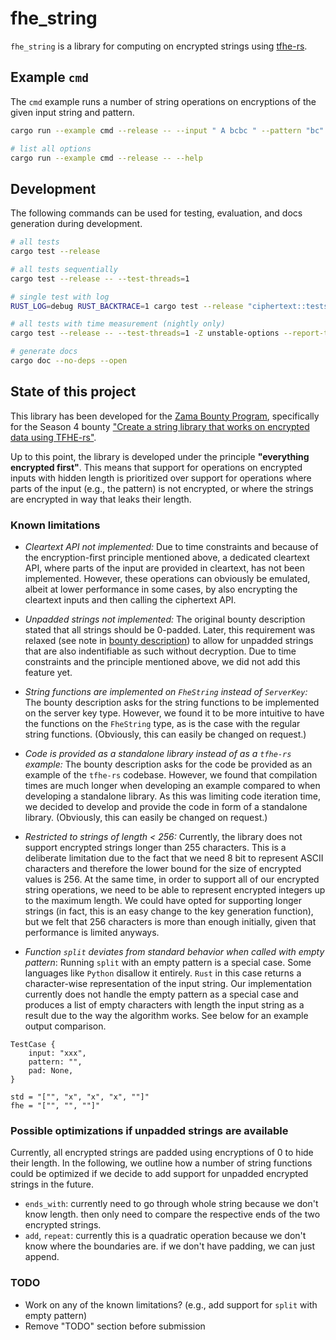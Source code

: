 # fhe_string

`fhe_string` is a library for computing on encrypted strings using [tfhe-rs](https://github.com/zama-ai/tfhe-rs).

## Example `cmd`

The `cmd` example runs a number of string operations on encryptions of the given input string and pattern.
```bash
cargo run --example cmd --release -- --input " A bcbc " --pattern "bc"

# list all options
cargo run --example cmd --release -- --help
```

## Development

The following commands can be used for testing, evaluation, and docs generation during development.
```bash
# all tests
cargo test --release

# all tests sequentially
cargo test --release -- --test-threads=1

# single test with log
RUST_LOG=debug RUST_BACKTRACE=1 cargo test --release "ciphertext::tests::insert::add" -- --nocapture --exact

# all tests with time measurement (nightly only)
cargo test --release -- --test-threads=1 -Z unstable-options --report-time

# generate docs
cargo doc --no-deps --open
```

## State of this project

This library has been developed for the [Zama Bounty Program](https://github.com/zama-ai/bounty-program), specifically for the Season 4 bounty ["Create a string library that works on encrypted data using TFHE-rs"](https://github.com/zama-ai/bounty-program/issues/80).

Up to this point, the library is developed under the principle **"everything encrypted first"**. This means that support for operations on encrypted inputs with hidden length is prioritized over support for operations where parts of the input (e.g., the pattern) is not encrypted, or where the strings are encrypted in way that leaks their length.

### Known limitations

- *Cleartext API not implemented:* Due to time constraints and because of the encryption-first principle mentioned above, a dedicated cleartext API, where parts of the input are provided in cleartext, has not been implemented. However, these operations can obviously be emulated, albeit at lower performance in some cases, by also encrypting the cleartext inputs and then calling the ciphertext API.

- *Unpadded strings not implemented:* The original bounty description stated that all strings should be 0-padded. Later, this requirement was relaxed (see note in [bounty description](https://github.com/zama-ai/bounty-program/issues/80)) to allow for unpadded strings that are also indentifiable as such without decryption. Due to time constraints and the principle mentioned above, we did not add this feature yet.

- *String functions are implemented on `FheString` instead of `ServerKey`:* The bounty description asks for the string functions to be implemented on the server key type. However, we found it to be more intuitive to have the functions on the `FheString` type, as is the case with the regular string functions. (Obviously, this can easily be changed on request.)

- *Code is provided as a standalone library instead of as a `tfhe-rs` example:* The bounty description asks for the code be provided as an example of the `tfhe-rs` codebase. However, we found that compilation times are much longer when developing an example compared to when developing a standalone library. As this was limiting code iteration time, we decided to develop and provide the code in form of a standalone library. (Obviously, this can easily be changed on request.)

- *Restricted to strings of length < 256:* Currently, the library does not support encrypted strings longer than 255 characters. This is a deliberate limitation due to the fact that we need 8 bit to represent ASCII characters and therefore the lower bound for the size of encrypted values is 256. At the same time, in order to support all of our encrypted string operations, we need to be able to represent encrypted integers up to the maximum length. We could have opted for supporting longer strings (in fact, this is an easy change to the key generation function), but we felt that 256 characters is more than enough initially, given that performance is limited anyways.

- *Function `split` deviates from standard behavior when called with empty pattern*: Running `split` with an empty pattern is a special case. Some languages like `Python` disallow it entirely. `Rust` in this case returns a character-wise representation of the input string. Our implementation currently does not handle the empty pattern as a special case and produces a list of empty characters with length the input string as a result due to the way the algorithm works. See below for an example output comparison.
```
TestCase {
    input: "xxx",
    pattern: "",
    pad: None,
}

std = "["", "x", "x", "x", ""]"
fhe = "["", "", ""]"
```

### Possible optimizations if unpadded strings are available

Currently, all encrypted strings are padded using encryptions of 0 to hide their length.
In the following, we outline how a number of string functions could be optimized if we decide to add support for unpadded encrypted strings in the future.

- `ends_with`: currently need to go through whole string because we don't know
  length. then only need to compare the respective ends of the two encrypted
  strings.
- `add`, `repeat`: currently this is a quadratic operation because we don't know
  where the boundaries are. if we don't have padding, we can just append.

### TODO
- Work on any of the known limitations? (e.g., add support for `split` with empty pattern)
- Remove "TODO" section before submission
